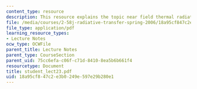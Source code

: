 ```yaml
---
content_type: resource
description: This resource explains the topic near field thermal radiation.
file: /media/courses/2-58j-radiative-transfer-spring-2006/18a95cf847c2e3b0249e597e29b280e1_student_lect23.pdf
file_type: application/pdf
learning_resource_types:
- Lecture Notes
ocw_type: OCWFile
parent_title: Lecture Notes
parent_type: CourseSection
parent_uid: 75cc6efa-c06f-c71d-8410-8ea5b6b661f4
resourcetype: Document
title: student_lect23.pdf
uid: 18a95cf8-47c2-e3b0-249e-597e29b280e1
---
```

